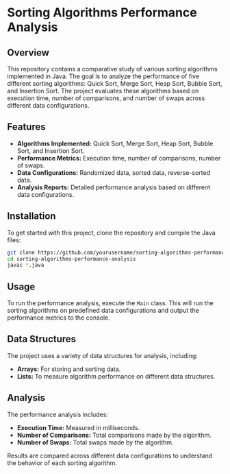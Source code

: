 # Sorting Algorithms Performance Analysis

## Overview

This repository contains a comparative study of various sorting algorithms implemented in Java. The goal is to analyze the performance of five different sorting algorithms: Quick Sort, Merge Sort, Heap Sort, Bubble Sort, and Insertion Sort. The project evaluates these algorithms based on execution time, number of comparisons, and number of swaps across different data configurations.

## Features

- **Algorithms Implemented:** Quick Sort, Merge Sort, Heap Sort, Bubble Sort, and Insertion Sort.
- **Performance Metrics:** Execution time, number of comparisons, number of swaps.
- **Data Configurations:** Randomized data, sorted data, reverse-sorted data.
- **Analysis Reports:** Detailed performance analysis based on different data configurations.

## Installation

To get started with this project, clone the repository and compile the Java files:

```bash
git clone https://github.com/yourusername/sorting-algorithms-performance-analysis.git
cd sorting-algorithms-performance-analysis
javac *.java
```

## Usage

To run the performance analysis, execute the `Main` class. This will run the sorting algorithms on predefined data configurations and output the performance metrics to the console.

## Data Structures
The project uses a variety of data structures for analysis, including:

- **Arrays:** For storing and sorting data.
- **Lists:** To measure algorithm performance on different data structures.

## Analysis
The performance analysis includes:

- **Execution Time:** Measured in milliseconds.
- **Number of Comparisons:** Total comparisons made by the algorithm.
- **Number of Swaps:** Total swaps made by the algorithm.

Results are compared across different data configurations to understand the behavior of each sorting algorithm.
